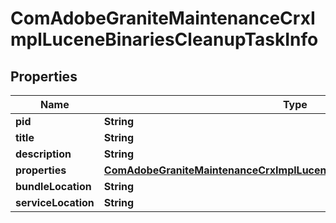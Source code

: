 

# ComAdobeGraniteMaintenanceCrxImplLuceneBinariesCleanupTaskInfo

## Properties

Name | Type | Description | Notes
------------ | ------------- | ------------- | -------------
**pid** | **String** |  |  [optional]
**title** | **String** |  |  [optional]
**description** | **String** |  |  [optional]
**properties** | [**ComAdobeGraniteMaintenanceCrxImplLuceneBinariesCleanupTaskProperties**](ComAdobeGraniteMaintenanceCrxImplLuceneBinariesCleanupTaskProperties.md) |  |  [optional]
**bundleLocation** | **String** |  |  [optional]
**serviceLocation** | **String** |  |  [optional]



